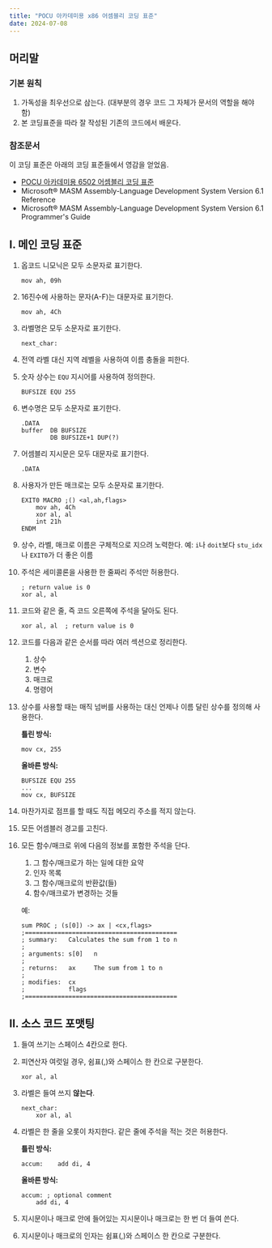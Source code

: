 ```yaml
---
title: "POCU 아카데미용 x86 어셈블리 코딩 표준"
date: 2024-07-08
---
```


## 머리말
### 기본 원칙

1. 가독성을 최우선으로 삼는다. (대부분의 경우 코드 그 자체가 문서의 역할을 해야 함) 
2. 본 코딩표준을 따라 잘 작성된 기존의 코드에서 배운다.

### 참조문서

이 코딩 표준은 아래의 코딩 표준들에서 영감을 얻었음.

* [POCU 아카데미용 6502 어셈블리 코딩 표준](https://docs.popekim.com/ko/coding-standards/pocu-6502)
* Microsoft® MASM Assembly-Language Development System Version 6.1 Reference
* Microsoft® MASM Assembly-Language Development System Version 6.1 Programmer's Guide

## I. 메인 코딩 표준

1. 옵코드 니모닉은 모두 소문자로 표기한다.
    ```masm
    mov ah, 09h
    ```

2. 16진수에 사용하는 문자(A-F)는 대문자로 표기한다.

    ```masm
    mov ah, 4Ch
    ```

3. 라벨명은 모두 소문자로 표기한다.

    ```masm
    next_char:
    ```
   
4. 전역 라벨 대신 지역 레벨을 사용하여 이름 충돌을 피한다.

5. 숫자 상수는 `EQU` 지시어를 사용하여 정의한다.

    ```masm
    BUFSIZE EQU 255
    ```

6. 변수명은 모두 소문자로 표기한다.

    ```masm
    .DATA
    buffer  DB BUFSIZE
            DB BUFSIZE+1 DUP(?)
    ```

7. 어셈블리 지시문은 모두 대문자로 표기한다.

    ```masm
    .DATA
    ```

8. 사용자가 만든 매크로는 모두 소문자로 표기한다.

    ```masm
    EXIT0 MACRO ;() <al,ah,flags>
        mov ah, 4Ch
        xor al, al
        int 21h
    ENDM
    ```

8. 상수, 라벨, 매크로 이름은 구체적으로 지으려 노력한다. 예: `i`나 `doit`보다 `stu_idx`나 `EXIT0`가 더 좋은 이름

10. 주석은 세미콜론을 사용한 한 줄짜리 주석만 허용한다.

    ```masm
    ; return value is 0
    xor al, al 
    ```

11. 코드와 같은 줄, 즉 코드 오른쪽에 주석을 달아도 된다.

    ```masm
    xor al, al  ; return value is 0
    ```

12. 코드를 다음과 같은 순서를 따라 여러 섹션으로 정리한다.
    1. 상수
    2. 변수
    3. 매크로
    4. 명령어

13. 상수를 사용할 때는 매직 넘버를 사용하는 대신 언제나 이름 달린 상수를 정의해 사용한다.

    **틀린 방식:**
    ```masm
    mov cx, 255
    ```

    **올바른 방식:**
    ```masm
    BUFSIZE EQU 255
    ...
    mov cx, BUFSIZE
    ```

14. 마찬가지로 점프를 할 때도 직접 메모리 주소를 적지 않는다.

15. 모든 어셈블러 경고를 고친다.

16. 모든 함수/매크로 위에 다음의 정보를 포함한 주석을 단다.
    1. 그 함수/매크로가 하는 일에 대한 요약
    2. 인자 목록
    4. 그 함수/매크로의 반환값(들)
    5. 함수/매크로가 변경하는 것들

    예:
  
    ```masm
    sum PROC ; (s[0]) -> ax | <cx,flags>
    ;==========================================
    ; summary:   Calculates the sum from 1 to n
    ;
    ; arguments: s[0]   n
    ;
    ; returns:   ax     The sum from 1 to n
    ;
    ; modifies:  cx
    ;            flags
    ;==========================================
    ```

## II. 소스 코드 포맷팅
1. 들여 쓰기는 스페이스 4칸으로 한다.

2. 피연산자 여럿일 경우, 쉼표(,)와 스페이스 한 칸으로 구분한다.

    ```masm
    xor al, al
    ```
    
3. 라벨은 들여 쓰지 **않는다**.

    ```masm
    next_char:
        xor al, al
    ````

4. 라벨은 한 줄을 오롯이 차지한다. 같은 줄에 주석을 적는 것은 허용한다.

    **틀린 방식:**
    ```masm
    accum:    add di, 4
    ```

    **올바른 방식:**
    ```masm
    accum: ; optional comment
        add di, 4
    ```

5. 지시문이나 매크로 안에 들어있는 지시문이나 매크로는 한 번 더 들여 쓴다.

6. 지시문이나 매크로의 인자는 쉼표(,)와 스페이스 한 칸으로 구분한다.
